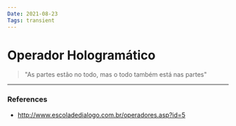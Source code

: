 ```yaml
---
Date: 2021-08-23
Tags: transient
---
```

# Operador Hologramático
> "As partes estão no todo, mas o todo também está nas partes"



---
### References
- http://www.escoladedialogo.com.br/operadores.asp?id=5